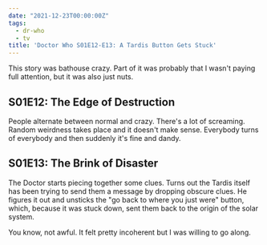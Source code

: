 ```yaml
---
date: "2021-12-23T00:00:00Z"
tags:
  - dr-who
  - tv
title: 'Doctor Who S01E12-E13: A Tardis Button Gets Stuck'
---
```


This story was bathouse crazy.
Part of it was probably that I wasn't paying full attention,
but it was also just nuts.

## S01E12: The Edge of Destruction

People alternate between normal and crazy.
There's a lot of screaming.
Random weirdness takes place and it doesn't make sense.
Everybody turns of everybody and then suddenly it's fine and dandy.

## S01E13: The Brink of Disaster

The Doctor starts piecing together some clues.
Turns out the Tardis itself has been trying to send them a message
by dropping obscure clues.
He figures it out and unsticks the "go back to where you just were" button,
which, because it was stuck down, sent them back to the origin of the
solar system.

You know, not awful.
It felt pretty incoherent but I was willing to go along.

